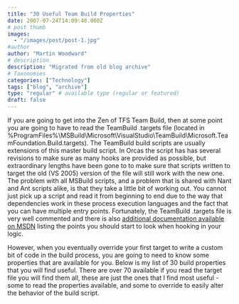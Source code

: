 ```yaml
---
title: "30 Useful Team Build Properties"
date: 2007-07-24T14:09:40.000Z
# post thumb
images:
  - "/images/post/post-1.jpg"
#author
author: "Martin Woodward"
# description
description: "Migrated from old blog archive"
# Taxonomies
categories: ["Technology"]
tags: ["blog", "archive"]
type: "regular" # available type (regular or featured)
draft: false
---
```


If you are going to get into the Zen of TFS Team Build, then at some point you are going to have to read the TeamBuild .targets file (located in %ProgramFiles%\MSBuild\Microsoft\VisualStudio\TeamBuild\Microsoft.TeamFoundation.Build.targets).  The TeamBuild build scripts are usually extensions of this master build script.  In Orcas the script has has several revisions to make sure as many hooks are provided as possible, but extraordinary lengths have been gone to to make sure that scripts written to target the old (VS 2005) version of the file will still work with the new one.   The problem with all MSBuild scripts, and a problem that is shared with Nant and Ant scripts alike, is that they take a little bit of working out.  You cannot just pick up a script and read it from beginning to end due to the way that dependencies work in these process execution languages and the fact that you can have multiple entry points.  Fortunately, the TeamBuild .targets file is very well commented and there is also [additional documentation available on MSDN](http://msdn2.microsoft.com/en-us/library/aa337604(vs.90).aspx) listing the points you should start to look when hooking in your logic. 

However, when you eventually override your first target to write a custom bit of code in the build process, you are going to need to know some properties that are available for you.  Below is my list of 30 build properties that you will find useful.  There are over 70 available if you read the target file you will find them all, these are just the ones that I find most useful - some to read the properties available, and some to override to easily alter the behavior of the build script.
